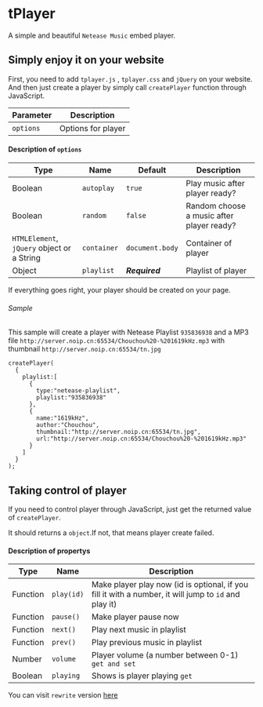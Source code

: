 # tPlayer
A simple and beautiful ```Netease Music``` embed player.

## Simply enjoy it on your website
First, you need to add ```tplayer.js``` , ```tplayer.css``` and ```jQuery``` on your website.
And then just create a player by simply call ```createPlayer``` function through JavaScript.

| Parameter | Description |
| ------ | ------ |
| ```options``` | Options for player |

#### Description of ```options```
| Type | Name | Default | Description |
| ------ | ------ | ------ | ------ |
| Boolean | ```autoplay``` | ```true``` | Play music after player ready? |
| Boolean | ```random``` | ```false``` | Random choose a music after player ready? |
| ```HTMLElement```, ```jQuery``` object or a String | ```container``` | ```document.body``` | Container of player |
| Object | ```playlist``` | ***Required*** | Playlist of player |

If everything goes right, your player should be created on your page.

###### Sample
This sample will create a player with Netease Playlist ```935836938``` and a MP3 file ```http://server.noip.cn:65534/Chouchou%20-%201619kHz.mp3``` with thumbnail ```http://server.noip.cn:65534/tn.jpg```
```
createPlayer(
  {
    playlist:[
      {
        type:"netease-playlist",
        playlist:"935836938"
      },
      {
        name:"1619kHz",
        author:"Chouchou",
        thumbnail:"http://server.noip.cn:65534/tn.jpg",
        url:"http://server.noip.cn:65534/Chouchou%20-%201619kHz.mp3"
      }
    ]
  }
);
```

## Taking control of player
If you need to control player through JavaScript, just get the returned value of ```createPlayer```.

It should returns a ```object```.If not, that means player create failed.
#### Description of propertys
| Type | Name | Description |
| ------ | ------ | ------ |
| Function | ```play(id)``` | Make player play now (id is optional, if you fill it with a number, it will jump to ```id``` and play it) |
| Function | ```pause()``` | Make player pause now |
| Function | ```next()``` | Play next music in playlist |
| Function | ```prev()``` | Play previous music in playlist |
| Number | ```volume``` | Player volume (a number between 0-1) ```get and set``` |
| Boolean | ```playing``` | Shows is player playing ```get``` |

You can visit ```rewrite``` version [here](https://tenmahw.com/tPlayer/rewrite/demo.html)
